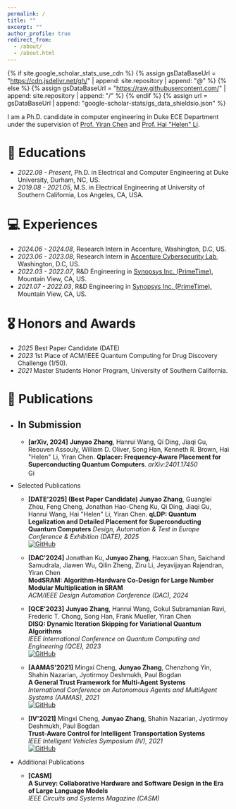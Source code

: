 ```yaml
---
permalink: /
title: ""
excerpt: ""
author_profile: true
redirect_from:
  - /about/
  - /about.html
---
```


{% if site.google_scholar_stats_use_cdn %}
{% assign gsDataBaseUrl = "https://cdn.jsdelivr.net/gh/" | append: site.repository | append: "@" %}
{% else %}
{% assign gsDataBaseUrl = "https://raw.githubusercontent.com/" | append: site.repository | append: "/" %}
{% endif %}
{% assign url = gsDataBaseUrl | append: "google-scholar-stats/gs_data_shieldsio.json" %}

<span class='anchor' id='about-me'></span>

I am a Ph.D. candidate in computer engineering in Duke ECE Department under the supervision of [Prof. Yiran Chen](https://ece.duke.edu/faculty/yiran-chen) and [Prof. Hai "Helen" Li](https://ece.duke.edu/people/hai-helen-li/).

# 📖 Educations
- *2022.08 - Present*, Ph.D. in Electrical and Computer Engineering at Duke University, Durham, NC, US.
- *2019.08 - 2021.05*, M.S. in Electrical Engineering at University of Southern California, Los Angeles, CA, USA.
<!-- - *2015.08 - 2019.07*, B.E in Electrical and Electronic Engineering at University of Nottingham. -->


# 💻 Experiences
- *2024.06 - 2024.08*, Research Intern in Accenture, Washington, D.C, US.
- *2023.06 - 2023.08*, Research Intern in [Accenture Cybersecurity Lab](https://www.accenture.com/us-en/services/cybersecurity?c=acn_glb_semcapabilitiesgoogle_14168015&n=psgs_0624&&&&&gad_source=1&gclid=CjwKCAiAk8G9BhA0EiwAOQxmfiBqXyE4Jk_NJWItuA6aJ2xL3bSB-0-sa0wfuH8nYl_ShVzQ7Sv1cBoCf7QQAvD_BwE&gclsrc=aw.ds), Washington, D.C, US.
- *2022.03 - 2022.07*, R&D Engineering in [Synopsys Inc. (PrimeTime)]([https://github.com/](https://www.synopsys.com/implementation-and-signoff/signoff/primetime.html)), Mountain View, CA, US.
- *2021.07 - 2022.03*, R&D Engineering in [Synopsys Inc. (PrimeTime)]([https://github.com/](https://www.synopsys.com/implementation-and-signoff/signoff/primetime.html)), Mountain View, CA, US.

# 🎖 Honors and Awards
- *2025* Best Paper Candidate (DATE)
- *2023* 1st Place of ACM/IEEE Quantum Computing for Drug Discovery Challenge (1/50).
- *2021* Master Students Honor Program, University of Southern California.


# 📝 Publications
- ## In Submission
  - **[arXiv, 2024]** **Junyao Zhang**, Hanrui Wang, Qi Ding, Jiaqi Gu, Reouven Assouly, William D. Oliver, Song Han, Kenneth R. Brown, Hai "Helen" Li, Yiran Chen. **Qplacer: Frequency-Aware Placement for Superconducting Quantum Computers**. *arXiv:2401.17450*  
    <a href="https://github.com/JJJayyyy/Qplacer">
      <img src="https://cdn.jsdelivr.net/gh/devicons/devicon/icons/github/github-original.svg" alt="GitHub" style="height: 1em; vertical-align: middle;">
    </a>

- Selected Publications
  - **[DATE'2025] (Best Paper Candidate)** **Junyao Zhang**, Guanglei Zhou, Feng Cheng, Jonathan Hao-Cheng Ku, Qi Ding, Jiaqi Gu, Hanrui Wang, Hai "Helen" Li, Yiran Chen. **qLDP: Quantum Legalization and Detailed Placement for Superconducting Quantum Computers**  *Design, Automation & Test in Europe Conference & Exhibition (DATE), 2025*  
    [![GitHub](https://cdn.jsdelivr.net/gh/devicons/devicon/icons/github/github-original.svg)](https://github.com/JJJayyyy/Qplacer)

  - **[DAC'2024]** Jonathan Ku, **Junyao Zhang**, Haoxuan Shan, Saichand Samudrala, Jiawen Wu, Qilin Zheng, Ziru Li, Jeyavijayan Rajendran, Yiran Chen  
    **ModSRAM: Algorithm-Hardware Co-Design for Large Number Modular Multiplication in SRAM**  
    *ACM/IEEE Design Automation Conference (DAC), 2024*

  - **[QCE'2023]** **Junyao Zhang**, Hanrui Wang, Gokul Subramanian Ravi, Frederic T. Chong, Song Han, Frank Mueller, Yiran Chen  
    **DISQ: Dynamic Iteration Skipping for Variational Quantum Algorithms**  
    *IEEE International Conference on Quantum Computing and Engineering (QCE), 2023*  
    [![GitHub](https://cdn.jsdelivr.net/gh/devicons/devicon/icons/github/github-original.svg)](https://github.com/JJJayyyy/DISQ)

  - **[AAMAS'2021]** Mingxi Cheng, **Junyao Zhang**, Chenzhong Yin, Shahin Nazarian, Jyotirmoy Deshmukh, Paul Bogdan  
    **A General Trust Framework for Multi-Agent Systems**  
    *International Conference on Autonomous Agents and MultiAgent Systems (AAMAS), 2021*  
    [![GitHub](https://cdn.jsdelivr.net/gh/devicons/devicon/icons/github/github-original.svg)](https://github.com/JJJayyyy/AIM_TRUST)

  - **[IV'2021]** Mingxi Cheng, **Junyao Zhang**, Shahin Nazarian, Jyotirmoy Deshmukh, Paul Bogdan  
    **Trust-Aware Control for Intelligent Transportation Systems**  
    *IEEE Intelligent Vehicles Symposium (IV), 2021*  
    [![GitHub](https://cdn.jsdelivr.net/gh/devicons/devicon/icons/github/github-original.svg)](https://github.com/JJJayyyy/AIM_TRUST)


- Additional Publications
  - **[CASM]**  
    **A Survey: Collaborative Hardware and Software Design in the Era of Large Language Models**  
    *IEEE Circuits and Systems Magazine (CASM)*








<!-- \resumeSubheadingPubTwo
{Ecco: Enabling Higher Memory Bandwidth and Capacity for LLM on GPU via Entropy-based Cache Compression}
{Feng Chen, Cong Guo, Chiyue Wei, \textbf{Junyao Zhang}, Yitu Wang, Edward Hanson, Jiaqi Zhang, Xiaoxiao Liu, Hai Li, Yiran Chen}


\resumeSubheadingPubTwo{Towards Efficient Matrix Multiplication with Redundancy Removal for Quantized Deep Neural Networks}
{Cong Guo, Chiyue Wei, \textbf{Junyao Zhang}, Bowen Duan,  Jiaming Tang, Jingyang Zhang, Hao Frank Yang, Song Han, Hai Li, Yiran Chen} -->



<!--
<div class='paper-box'><div class='paper-box-image'><div><div class="badge">CVPR 2016</div><img src='images/500x300.png' alt="sym" width="100%"></div></div>
<div class='paper-box-text' markdown="1">

[Deep Residual Learning for Image Recognition](https://openaccess.thecvf.com/content_cvpr_2016/papers/He_Deep_Residual_Learning_CVPR_2016_paper.pdf)

**Kaiming He**, Xiangyu Zhang, Shaoqing Ren, Jian Sun

[**Project**](https://scholar.google.com/citations?view_op=view_citation&hl=zh-CN&user=DhtAFkwAAAAJ&citation_for_view=DhtAFkwAAAAJ:ALROH1vI_8AC) <strong><span class='show_paper_citations' data='DhtAFkwAAAAJ:ALROH1vI_8AC'></span></strong>
- Lorem ipsum dolor sit amet, consectetur adipiscing elit. Vivamus ornare aliquet ipsum, ac tempus justo dapibus sit amet.
</div>
</div> -->

<!-- # 🔥 News
- *2022.02*: &nbsp;🎉🎉 Lorem ipsum dolor sit amet, consectetur adipiscing elit. Vivamus ornare aliquet ipsum, ac tempus justo dapibus sit amet.
- *2022.02*: &nbsp;🎉🎉 Lorem ipsum dolor sit amet, consectetur adipiscing elit. Vivamus ornare aliquet ipsum, ac tempus justo dapibus sit amet.
 # 💬 Invited Talks
- *2021.06*, Lorem ipsum dolor sit amet, consectetur adipiscing elit. Vivamus ornare aliquet ipsum, ac tempus justo dapibus sit amet.
- *2021.03*, Lorem ipsum dolor sit amet, consectetur adipiscing elit. Vivamus ornare aliquet ipsum, ac tempus justo dapibus sit amet.  \| [\[video\]](https://github.com/) -->
